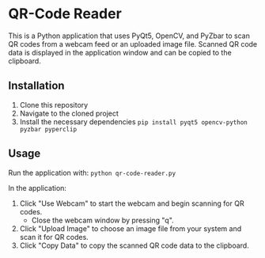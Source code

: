 # QR-Code Reader

This is a Python application that uses PyQt5, OpenCV, and PyZbar to scan QR codes from a webcam feed or an uploaded image file. Scanned QR code data is displayed in the application window and can be copied to the clipboard.

## Installation

1. Clone this repository
3. Navigate to the cloned project
4. Install the necessary dependencies
   ```pip install pyqt5 opencv-python pyzbar pyperclip```

## Usage

Run the application with:
  ```python qr-code-reader.py```

In the application:

1. Click "Use Webcam" to start the webcam and begin scanning for QR codes.
   - Close the webcam window by pressing "q".
2. Click "Upload Image" to choose an image file from your system and scan it for QR codes.
3. Click "Copy Data" to copy the scanned QR code data to the clipboard.

